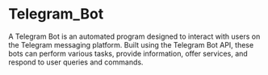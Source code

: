 # Telegram_Bot
A Telegram Bot is an automated program designed to interact with users on the Telegram messaging platform. Built using the Telegram Bot API, these bots can perform various tasks, provide information, offer services, and respond to user queries and commands.
